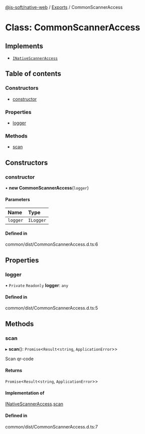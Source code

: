 [@js-soft/native-web](../README.md) / [Exports](../modules.md) / CommonScannerAccess

# Class: CommonScannerAccess

## Implements

-   [`INativeScannerAccess`](../interfaces/INativeScannerAccess.md)

## Table of contents

### Constructors

-   [constructor](CommonScannerAccess.md#constructor)

### Properties

-   [logger](CommonScannerAccess.md#logger)

### Methods

-   [scan](CommonScannerAccess.md#scan)

## Constructors

### constructor

• **new CommonScannerAccess**(`logger`)

#### Parameters

| Name     | Type      |
| :------- | :-------- |
| `logger` | `ILogger` |

#### Defined in

common/dist/CommonScannerAccess.d.ts:6

## Properties

### logger

• `Private` `Readonly` **logger**: `any`

#### Defined in

common/dist/CommonScannerAccess.d.ts:5

## Methods

### scan

▸ **scan**(): `Promise`<`Result`<`string`, `ApplicationError`\>\>

Scan qr-code

#### Returns

`Promise`<`Result`<`string`, `ApplicationError`\>\>

#### Implementation of

[INativeScannerAccess](../interfaces/INativeScannerAccess.md).[scan](../interfaces/INativeScannerAccess.md#scan)

#### Defined in

common/dist/CommonScannerAccess.d.ts:7
